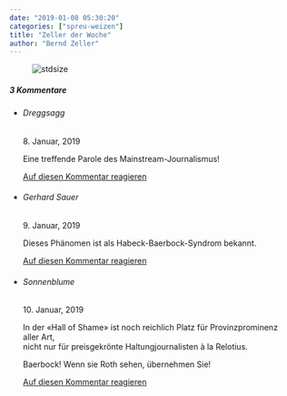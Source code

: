 ```yaml
---
date: "2019-01-08 05:30:20"
categories: ["spreu-weizen"]
title: "Zeller der Woche"
author: "Bernd Zeller"
---
```



<figure>
<img src="https://www.publicomag.com/wp-content/uploads/2019/01/Normierungseffekt.jpg" alt=stdsize>
</figure>


<!--more-->
<h5 class="comments-h">
3 Kommentare </h5>
<ul class="commentlist">
<li class="comment even thread-even depth-1 clearfix" id="li-comment-7771">
<h6 class="author">Dreggsagg</h6> <span class="date">8. Januar, 2019</span>



Eine treffende Parole des Mainstream-Journalismus!

<a rel="nofollow" class="comment-reply-link" href="#comment-7771" data-commentid="7771" data-postid="8087" data-belowelement="comment-7771" data-respondelement="respond" data-replyto="Antworte auf Dreggsagg" aria-label="Antworte auf Dreggsagg">Auf diesen Kommentar reagieren</a> 


</li>
<li class="comment odd alt thread-odd thread-alt depth-1 clearfix" id="li-comment-7809">
<h6 class="author">Gerhard Sauer</h6> <span class="date">9. Januar, 2019</span>



Dieses Phänomen ist als Habeck-Baerbock-Syndrom bekannt.

<a rel="nofollow" class="comment-reply-link" href="#comment-7809" data-commentid="7809" data-postid="8087" data-belowelement="comment-7809" data-respondelement="respond" data-replyto="Antworte auf Gerhard Sauer" aria-label="Antworte auf Gerhard Sauer">Auf diesen Kommentar reagieren</a> 


</li>
<li class="comment even thread-even depth-1 clearfix" id="li-comment-7852">
<h6 class="author">Sonnenblume</h6> <span class="date">10. Januar, 2019</span>



In der «Hall of Shame» ist noch reichlich Platz für Provinzprominenz aller Art,<br>
nicht nur für preisgekrönte Haltungjournalisten à la Relotius. 

Baerbock! Wenn sie Roth sehen, übernehmen Sie!

<a rel="nofollow" class="comment-reply-link" href="#comment-7852" data-commentid="7852" data-postid="8087" data-belowelement="comment-7852" data-respondelement="respond" data-replyto="Antworte auf Sonnenblume" aria-label="Antworte auf Sonnenblume">Auf diesen Kommentar reagieren</a> 


</li>
</ul>
